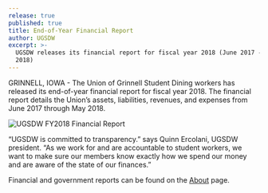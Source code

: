 ```yaml
---
release: true
published: true
title: End-of-Year Financial Report
author: UGSDW
excerpt: >-
  UGSDW releases its financial report for fiscal year 2018 (June 2017 - May
  2018)
---
```

GRINNELL, IOWA - The Union of Grinnell Student Dining workers has released its end-of-year financial report for fiscal year 2018. The financial report details the Union’s assets, liabilities, revenues, and expenses from June 2017 through May 2018.

![UGSDW FY2018 Financial Report]({{site.baseurl}}/assets/news/cover.png)

“UGSDW is committed to transparency.” says Quinn Ercolani, UGSDW president. “As we work for and are accountable to student workers, we want to make sure our members know exactly how we spend our money and are aware of the state of our finances.”

Financial and government reports can be found on the [About](/about/) page.
